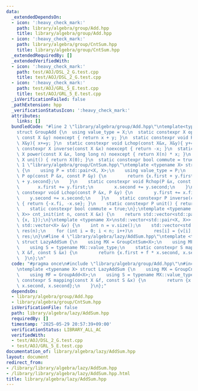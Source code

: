 ```yaml
---
data:
  _extendedDependsOn:
  - icon: ':heavy_check_mark:'
    path: library/algebra/group/Add.hpp
    title: library/algebra/group/Add.hpp
  - icon: ':heavy_check_mark:'
    path: library/algebra/group/CntSum.hpp
    title: library/algebra/group/CntSum.hpp
  _extendedRequiredBy: []
  _extendedVerifiedWith:
  - icon: ':heavy_check_mark:'
    path: test/AOJ/DSL_2_G.test.cpp
    title: test/AOJ/DSL_2_G.test.cpp
  - icon: ':heavy_check_mark:'
    path: test/AOJ/GRL_5_E.test.cpp
    title: test/AOJ/GRL_5_E.test.cpp
  _isVerificationFailed: false
  _pathExtension: hpp
  _verificationStatusIcon: ':heavy_check_mark:'
  attributes:
    links: []
  bundledCode: "#line 2 \"library/algebra/group/Add.hpp\"\ntemplate<typename X>\n\
    struct GroupAdd {\n  using value_type = X;\n  static constexpr X op(const X &x,\
    \ const X &y) noexcept { return x + y; }\n  static constexpr void Rchop(X&x, const\
    \ X&y){ x+=y; }\n  static constexpr void Lchop(const X&x, X&y){ y+=x; }\n  static\
    \ constexpr X inverse(const X &x) noexcept { return -x; }\n  static constexpr\
    \ X power(const X &x, long long n) noexcept { return X(n) * x; }\n  static constexpr\
    \ X unit() { return X(0); }\n  static constexpr bool commute = true;\n};\n#line\
    \ 1 \"library/algebra/group/CntSum.hpp\"\ntemplate <typename X> struct GroupCntSum\
    \ {\n    using P = std::pair<X, X>;\n    using value_type = P;\n    static constexpr\
    \ P op(const P &x, const P &y) {\n        return {x.first + y.first, x.second\
    \ + y.second};\n    }\n    static constexpr void Rchop(P &x, const P &y) {\n \
    \       x.first += y.first;\n        x.second += y.second;\n    }\n    static\
    \ constexpr void Lchop(const P &x, P &y) {\n        y.first += x.first;\n    \
    \    y.second += x.second;\n    }\n    static constexpr P inverse(const P &x)\
    \ { return {-x.fi, -x.se}; }\n    static constexpr P unit() { return {0, 0}; }\n\
    \    static constexpr bool commute = true;\n};\ntemplate <typename X> std::vector<std::pair<X,\
    \ X>> cnt_init(int n, const X &x) {\n    return std::vector<std::pair<X, X>>(n,\
    \ {x, 1});\n}\ntemplate <typename X>\nstd::vector<std::pair<X, X>> cnt_init(const\
    \ std::vector<X> &v) {\n    int n = v.size();\n    std::vector<std::pair<X, X>>\
    \ res(n);\n    for (int i = 0; i < n; i++)\n        res[i] = {v[i], 1};\n    return\
    \ res;\n}\n#line 4 \"library/algebra/lazy/AddSum.hpp\"\ntemplate <typename X>\
    \ struct LazyAddSum {\n    using MX = GroupCntSum<X>;\n    using MF = GroupAdd<X>;\n\
    \    using S = typename MX::value_type;\n    static constexpr S mapping(const\
    \ X &f, const S &x) {\n        return {x.first + f * x.second, x.second};\n  \
    \  }\n};\n"
  code: "#pragma once\n#include \"library/algebra/group/Add.hpp\"\n#include \"library/algebra/group/CntSum.hpp\"\
    \ntemplate <typename X> struct LazyAddSum {\n    using MX = GroupCntSum<X>;\n\
    \    using MF = GroupAdd<X>;\n    using S = typename MX::value_type;\n    static\
    \ constexpr S mapping(const X &f, const S &x) {\n        return {x.first + f *\
    \ x.second, x.second};\n    }\n};"
  dependsOn:
  - library/algebra/group/Add.hpp
  - library/algebra/group/CntSum.hpp
  isVerificationFile: false
  path: library/algebra/lazy/AddSum.hpp
  requiredBy: []
  timestamp: '2025-05-29 20:57:39+09:00'
  verificationStatus: LIBRARY_ALL_AC
  verifiedWith:
  - test/AOJ/DSL_2_G.test.cpp
  - test/AOJ/GRL_5_E.test.cpp
documentation_of: library/algebra/lazy/AddSum.hpp
layout: document
redirect_from:
- /library/library/algebra/lazy/AddSum.hpp
- /library/library/algebra/lazy/AddSum.hpp.html
title: library/algebra/lazy/AddSum.hpp
---
```

